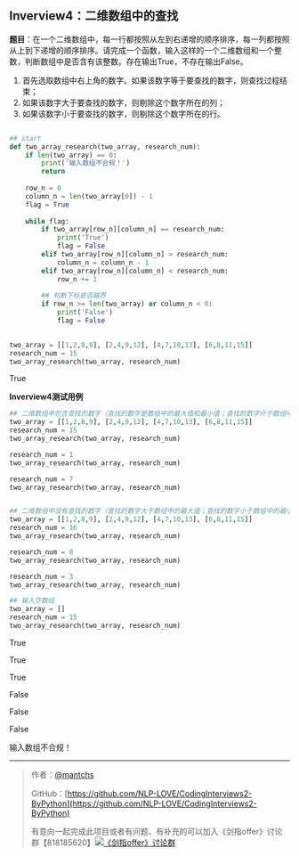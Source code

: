 ## Inverview4：二维数组中的查找

**题目**：在一个二维数组中，每一行都按照从左到右递增的顺序排序，每一列都按照从上到下递增的顺序排序。请完成一个函数，输入这样的一个二维数组和一个整数，判断数组中是否含有该整数。存在输出True，不存在输出False。

1. 首先选取数组中右上角的数字。如果该数字等于要查找的数字，则查找过程结束；
2. 如果该数字大于要查找的数字，则剔除这个数字所在的列；
3. 如果该数字小于要查找的数字，则剔除这个数字所在的行。

```python

## start
def two_array_research(two_array, research_num):
    if len(two_array) == 0:
        print('输入数组不合规！')
        return
    
    row_n = 0
    column_n = len(two_array[0]) - 1
    flag = True
    
    while flag:
        if two_array[row_n][column_n] == research_num:
            print('True')
            flag = False
        elif two_array[row_n][column_n] > research_num:
            column_n = column_n - 1
        elif two_array[row_n][column_n] < research_num:
            row_n += 1
            
        ## 判断下标是否越界
        if row_n >= len(two_array) or column_n < 0:
            print('False')
            flag = False
    

two_array = [[1,2,8,9], [2,4,9,12], [4,7,10,13], [6,8,11,15]]
research_num = 15
two_array_research(two_array, research_num)
```

True

**Inverview4测试用例**

```python
## 二维数组中包含查找的数字（查找的数字是数组中的最大值和最小值；查找的数字介于数组中的最大值和最小值之间）。
two_array = [[1,2,8,9], [2,4,9,12], [4,7,10,13], [6,8,11,15]]
research_num = 15
two_array_research(two_array, research_num)

research_num = 1
two_array_research(two_array, research_num)

research_num = 7
two_array_research(two_array, research_num)


## 二维数组中没有查找的数字（查找的数字大于数组中的最大值；查找的数字小于数组中的最小值；查找的数字在数组的最大值和最小值之间但数组中没有这个数字）。
two_array = [[1,2,8,9], [2,4,9,12], [4,7,10,13], [6,8,11,15]]
research_num = 16
two_array_research(two_array, research_num)

research_num = 0
two_array_research(two_array, research_num)

research_num = 3
two_array_research(two_array, research_num)

## 输入空数组
two_array = []
research_num = 15
two_array_research(two_array, research_num)
```

True

True

True

False

False

False

输入数组不合规！

------

> 作者：[@mantchs](https://github.com/NLP-LOVE/ML-NLP)
>
> GitHub：[https://github.com/NLP-LOVE/CodingInterviews2-ByPython](https://github.com/NLP-LOVE/CodingInterviews2-ByPython)
>
> 有意向一起完成此项目或者有问题、有补充的可以加入《剑指offer》讨论群【818185620】<a target="_blank" href="//shang.qq.com/wpa/qunwpa?idkey=8c188e86e0eac4a214861c2c706a9c0baf75176e16e52f07b8a64d1a13f99a0d"><img border="0" src="http://pub.idqqimg.com/wpa/images/group.png" alt="《剑指offer》讨论群" title="《剑指offer》讨论群"></a>
